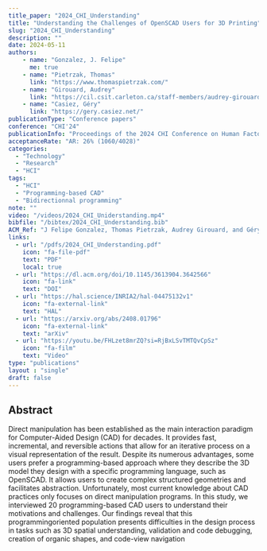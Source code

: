```yaml
---
title_paper: "2024_CHI_Understanding"
title: "Understanding the Challenges of OpenSCAD Users for 3D Printing"
slug: "2024_CHI_Understanding"
description: ""
date: 2024-05-11
authors: 
    - name: "Gonzalez, J. Felipe" 
      me: true
    - name: "Pietrzak, Thomas"
      link: "https://www.thomaspietrzak.com/"
    - name: "Girouard, Audrey"
      link: "https://cil.csit.carleton.ca/staff-members/audrey-girouard/"
    - name: "Casiez, Géry"
      link: "https://gery.casiez.net/"
publicationType: "Conference papers"
conference: "CHI'24"
publicationInfo: "Proceedings of the 2024 CHI Conference on Human Factors in Computing Systems"
acceptanceRate: "AR: 26% (1060/4028)"
categories:
  - "Technology"
  - "Research"
  - "HCI"
tags:
  - "HCI"
  - "Programming-based CAD"
  - "Bidirectionnal programming"
note: ""
video: "/videos/2024_CHI_Uniderstanding.mp4"
bibfile: "/bibtex/2024_CHI_Understanding.bib"
ACM_Ref: "J Felipe Gonzalez, Thomas Pietrzak, Audrey Girouard, and Géry Casiez. 2024. Understanding the Challenges of OpenSCAD Users for 3D Printing. In Proceedings of the CHI Conference on Human Factors in Computing Systems (CHI '24). Association for Computing Machinery, New York, NY, USA, Article 351, 1–20. https://doi.org/10.1145/3613904.3642566"
links:
  - url: "/pdfs/2024_CHI_Understanding.pdf"
    icon: "fa-file-pdf"
    text: "PDF"
    local: true
  - url: "https://dl.acm.org/doi/10.1145/3613904.3642566"
    icon: "fa-link"
    text: "DOI"
  - url: "https://hal.science/INRIA2/hal-04475132v1"
    icon: "fa-external-link"
    text: "HAL"
  - url: "https://arxiv.org/abs/2408.01796"
    icon: "fa-external-link"
    text: "arXiv"
  - url: "https://youtu.be/FHLzet8mrZQ?si=RjBxLSvTMTQvCpSz"
    icon: "fa-film"
    text: "Video"
type: "publications"
layout : "single"
draft: false
---
```



## Abstract

Direct manipulation has been established as the main interaction paradigm for Computer-Aided Design (CAD) for decades. It provides fast, incremental, and reversible actions that allow for an iterative process on a visual representation of the result. Despite its numerous advantages, some users prefer a programming-based approach where they describe the 3D model they design with a specific programming language, such as OpenSCAD. It allows users to create complex structured geometries and facilitates abstraction. Unfortunately, most current knowledge about CAD practices only focuses on direct manipulation programs. In this study, we interviewed 20 programming-based CAD users to understand their motivations and challenges. Our findings reveal that this programmingoriented population presents difficulties in the design process in tasks such as 3D spatial understanding, validation and code debugging, creation of organic shapes, and code-view navigation